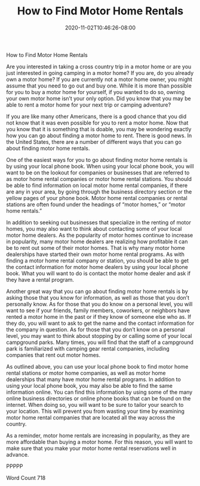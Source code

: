 ﻿---
title: "How to Find Motor Home Rentals"
date: 2020-11-02T10:46:26-08:00
description: "TXT Tips for Web Success"
featured_image: "/images/TXT.jpg"
tags: ["TXT"]
---

How to Find Motor Home Rentals

Are you interested in taking a cross country trip in a motor home or are you just interested in going camping in a motor home?  If you are, do you already own a motor home?  If you are currently not a motor home owner, you might assume that you need to go out and buy one.  While it is more than possible for you to buy a motor home for yourself, if you wanted to do so, owning your own motor home isn’t your only option.  Did you know that you may be able to rent a motor home for your next trip or camping adventure?

If you are like many other Americans, there is a good chance that you did not know that it was even possible for you to rent a motor home.  Now that you know that it is something that is doable, you may be wondering exactly how you can go about finding a motor home to rent. There is good news.  In the United States, there are a number of different ways that you can go about finding motor home rentals.

One of the easiest ways for you to go about finding motor home rentals is by using your local phone book. When using your local phone book, you will want to be on the lookout for companies or businesses that are referred to as motor home rental companies or motor home rental stations. You should be able to find information on local motor home rental companies, if there are any in your area, by going through the business directory section or the yellow pages of your phone book.  Motor home rental companies or rental stations are often found under the headings of “motor homes,” or “motor home rentals.”

In addition to seeking out businesses that specialize in the renting of motor homes, you may also want to think about contacting some of your local motor home dealers.  As the popularity of motor homes continue to increase in popularity, many motor home dealers are realizing how profitable it can be to rent out some of their motor homes. That is why many motor home dealerships have started their own motor home rental programs. As with finding a motor home rental company or station, you should be able to get the contact information for motor home dealers by using your local phone book. What you will want to do is contact the motor home dealer and ask if they have a rental program.

Another great way that you can go about finding motor home rentals is by asking those that you know for information, as well as those that you don’t personally know. As for those that you do know on a personal level, you will want to see if your friends, family members, coworkers, or neighbors have rented a motor home in the past or if they know of someone else who as.  If they do, you will want to ask to get the name and the contact information for the company in question.  As for those that you don’t know on a personal level, you may want to think about stopping by or calling some of your local campground parks.  Many times, you will find that the staff of a campground park is familiarized with camping gear rental companies, including companies that rent out motor homes.

As outlined above, you can use your local phone book to find motor home rental stations or motor home companies, as well as motor home dealerships that many have motor home rental programs. In addition to using your local phone book, you may also be able to find the same information online. You can find this information by using some of the many online business directories or online phone books that can be found on the internet.  When doing so, you will want to be sure to tailor your search to your location. This will prevent you from wasting your time by examining motor home rental companies that are located all the way across the country.

As a reminder, motor home rentals are increasing in popularity, as they are more affordable than buying a motor home.  For this reason, you will want to make sure that you make your motor home rental reservations well in advance.

PPPPP

Word Count 718

